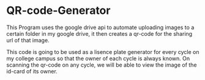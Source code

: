 # QR-code-Generator
This Program uses the google drive api to automate uploading images to a certain folder in my google drive, it then creates a qr-code for the sharing url of that image.

This code is going to be used as a lisence plate generator for every cycle on my college campus so that the owner of each cycle is always known.
On scanning the qr-code on any cycle, we will be able to view the image of the id-card of its owner.
